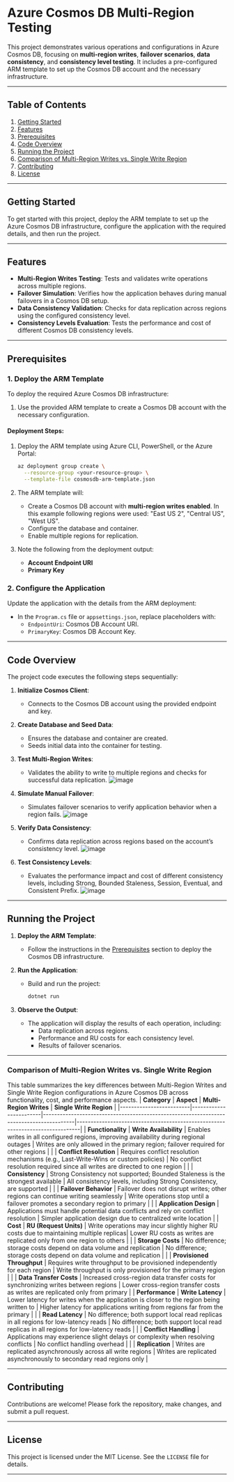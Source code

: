 # Azure Cosmos DB Multi-Region Testing

This project demonstrates various operations and configurations in Azure Cosmos DB, focusing on **multi-region writes**, **failover scenarios**, **data consistency**, and **consistency level testing**. It includes a pre-configured ARM template to set up the Cosmos DB account and the necessary infrastructure.

---

## **Table of Contents**
1. [Getting Started](#getting-started)
2. [Features](#features)
3. [Prerequisites](#prerequisites)
4. [Code Overview](#code-overview)
5. [Running the Project](#running-the-project)
6. [Comparison of Multi-Region Writes vs. Single Write Region](https://github.com/jvargh/azurescripts/blob/main/cosmos-multiregion-tester/README.md#comparison-of-multi-region-writes-vs-single-write-region)
7. [Contributing](#contributing)
8. [License](#license)

---

## **Getting Started**
To get started with this project, deploy the ARM template to set up the Azure Cosmos DB infrastructure, configure the application with the required details, and then run the project.

---

## **Features**
- **Multi-Region Writes Testing**: Tests and validates write operations across multiple regions.
- **Failover Simulation**: Verifies how the application behaves during manual failovers in a Cosmos DB setup.
- **Data Consistency Validation**: Checks for data replication across regions using the configured consistency level.
- **Consistency Levels Evaluation**: Tests the performance and cost of different Cosmos DB consistency levels.

---

## **Prerequisites**

### **1. Deploy the ARM Template**
To deploy the required Azure Cosmos DB infrastructure:
1. Use the provided ARM template to create a Cosmos DB account with the necessary configuration.

#### Deployment Steps:
1. Deploy the ARM template using Azure CLI, PowerShell, or the Azure Portal:
   ```bash
   az deployment group create \
     --resource-group <your-resource-group> \
     --template-file cosmosdb-arm-template.json
   ```
2. The ARM template will:
   - Create a Cosmos DB account with **multi-region writes enabled**. In this example following regions were used: "East US 2", "Central US", "West US".
   - Configure the database and container.
   - Enable multiple regions for replication.

3. Note the following from the deployment output:
   - **Account Endpoint URI**
   - **Primary Key**

### **2. Configure the Application**
Update the application with the details from the ARM deployment:
- In the `Program.cs` file or `appsettings.json`, replace placeholders with:
  - `EndpointUri`: Cosmos DB Account URI.
  - `PrimaryKey`: Cosmos DB Account Key.

---

## **Code Overview**
The project code executes the following steps sequentially:

1. **Initialize Cosmos Client**:
   - Connects to the Cosmos DB account using the provided endpoint and key.

2. **Create Database and Seed Data**:
   - Ensures the database and container are created.
   - Seeds initial data into the container for testing.

3. **Test Multi-Region Writes**:
   - Validates the ability to write to multiple regions and checks for successful data replication.
![image](https://github.com/user-attachments/assets/c4e1419c-f3c0-44cc-84c0-406e557d3e47)

4. **Simulate Manual Failover**:
   - Simulates failover scenarios to verify application behavior when a region fails.
![image](https://github.com/user-attachments/assets/156bab24-838d-4066-844b-d5e5f0f13527)

5. **Verify Data Consistency**:
   - Confirms data replication across regions based on the account’s consistency level.
![image](https://github.com/user-attachments/assets/1323610c-e6da-40ee-9147-197e76c580bc)

6. **Test Consistency Levels**:
   - Evaluates the performance impact and cost of different consistency levels, including Strong, Bounded Staleness, Session, Eventual, and Consistent Prefix.
![image](https://github.com/user-attachments/assets/ad93776f-a65e-4b87-832f-732fa611cb7d)

---

## **Running the Project**

1. **Deploy the ARM Template**:
   - Follow the instructions in the [Prerequisites](#prerequisites) section to deploy the Cosmos DB infrastructure.

2. **Run the Application**:
   - Build and run the project:
     ```bash
     dotnet run
     ```

3. **Observe the Output**:
   - The application will display the results of each operation, including:
     - Data replication across regions.
     - Performance and RU costs for each consistency level.
     - Results of failover scenarios.

---

### **Comparison of Multi-Region Writes vs. Single Write Region**
This table summarizes the key differences between Multi-Region Writes and Single Write Region configurations in Azure Cosmos DB across functionality, cost, and performance aspects.
| **Category**           | **Aspect**             | **Multi-Region Writes**                                                                 | **Single Write Region**                                                       |
|-------------------------|------------------------|-----------------------------------------------------------------------------------------|-------------------------------------------------------------------------------|
| **Functionality**       | **Write Availability** | Enables writes in all configured regions, improving availability during regional outages | Writes are only allowed in the primary region; failover required for other regions |
|                         | **Conflict Resolution** | Requires conflict resolution mechanisms (e.g., Last-Write-Wins or custom policies)       | No conflict resolution required since all writes are directed to one region   |
|                         | **Consistency**       | Strong Consistency not supported; Bounded Staleness is the strongest available          | All consistency levels, including Strong Consistency, are supported          |
|                         | **Failover Behavior** | Failover does not disrupt writes; other regions can continue writing seamlessly         | Write operations stop until a failover promotes a secondary region to primary |
|                         | **Application Design** | Applications must handle potential data conflicts and rely on conflict resolution        | Simpler application design due to centralized write location                 |
| **Cost**               | **RU (Request Units)** | Write operations may incur slightly higher RU costs due to maintaining multiple replicas| Lower RU costs as writes are replicated only from one region to others       |
|                         | **Storage Costs**     | No difference; storage costs depend on data volume and replication                      | No difference; storage costs depend on data volume and replication           |
|                         | **Provisioned Throughput** | Requires write throughput to be provisioned independently for each region              | Write throughput is only provisioned for the primary region                 |
|                         | **Data Transfer Costs** | Increased cross-region data transfer costs for synchronizing writes between regions    | Lower cross-region transfer costs as writes are replicated only from primary |
| **Performance**         | **Write Latency**     | Lower latency for writes when the application is closer to the region being written to  | Higher latency for applications writing from regions far from the primary    |
|                         | **Read Latency**      | No difference; both support local read replicas in all regions for low-latency reads    | No difference; both support local read replicas in all regions for low-latency reads |
|                         | **Conflict Handling** | Applications may experience slight delays or complexity when resolving conflicts         | No conflict handling overhead                                                |
|                         | **Replication**       | Writes are replicated asynchronously across all write regions                           | Writes are replicated asynchronously to secondary read regions only          | 

---

## **Contributing**
Contributions are welcome! Please fork the repository, make changes, and submit a pull request.

---

## **License**
This project is licensed under the MIT License. See the `LICENSE` file for details.

---

